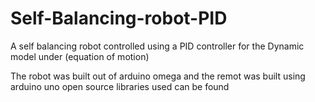 # Self-Balancing-robot-PID
A self balancing robot controlled using a PID controller 
for the Dynamic model under (equation of motion)

The robot was built out of arduino omega and the remot was built using arduino uno 
open source libraries used can be found
